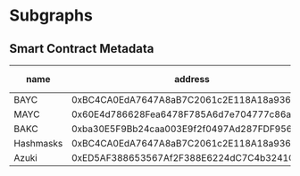 # Subgraphs

## Smart Contract Metadata

| name      | address                                    | start block |
| --------- | ------------------------------------------ | ----------: |
| BAYC      | 0xBC4CA0EdA7647A8aB7C2061c2E118A18a936f13D |    12287507 |
| MAYC      | 0x60E4d786628Fea6478F785A6d7e704777c86a7c6 |    13117018 |
| BAKC      | 0xba30E5F9Bb24caa003E9f2f0497Ad287FDF95623 |    12660509 |
| Hashmasks | 0xBC4CA0EdA7647A8aB7C2061c2E118A18a936f13D |    11743743 |
| Azuki     | 0xED5AF388653567Af2F388E6224dC7C4b3241C544 |    13975838 |
